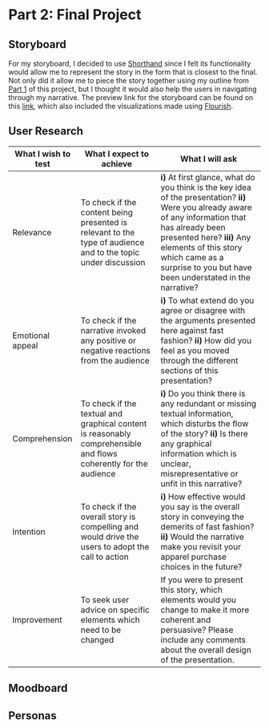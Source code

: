 # Part 2: Final Project

## Storyboard
For my storyboard, I decided to use [Shorthand](https://shorthand.com/) since I felt its functionality would allow me to represent the story in the form that is closest to the final. Not only did it allow me to piece the story together using my outline from [Part 1](/finalproject2.md) of this project, but I thought it would also help the users in navigating through my narrative. The preview link for the storyboard can be found on this [link](https://preview.shorthand.com/i2LOY168IkxSJAyQ), which also included the visualizations made using [Flourish](https://flourish.studio/).

## User Research

   What I wish to test   |                What I expect to achieve                 |                What I will ask                
  ------------ | ------------- | -------------
Relevance | To check if the content being presented is relevant to the type of audience and to the topic under discussion | **i)** At first glance, what do you think is the key idea of the presentation?  **ii)** Were you already aware of any information that has already been presented here?  **iii)** Any elements of this story which came as a surprise to you but have been understated in the narrative?
Emotional appeal | To check if the narrative invoked any positive or negative reactions from the audience | **i)** To what extend do you agree or disagree with the arguments presented here against fast fashion?  **ii)** How did you feel as you moved through the different sections of this presentation?
Comprehension | To check if the textual and graphical content is reasonably comprehensible and flows coherently for the audience | **i)** Do you think there is any redundant or missing textual information, which disturbs the flow of the story?  **ii)** Is there any graphical information which is unclear, misrepresentative or unfit in this narrative? 
Intention | To check if the overall story is compelling and would drive the users to adopt the call to action |  **i)** How effective would you say is the overall story in conveying the demerits of fast fashion?  **ii)** Would the narrative make you revisit your apparel purchase choices in the future?
Improvement | To seek user advice on specific elements which need to be changed | If you were to present this story, which elements would you change to make it more coherent and persuasive? Please include any comments about the overall design of the presentation.

## Moodboard

## Personas
